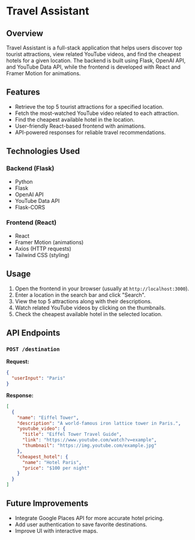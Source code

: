 # Travel Assistant

## Overview

Travel Assistant is a full-stack application that helps users discover top tourist attractions, view related YouTube videos, and find the cheapest hotels for a given location. The backend is built using Flask, OpenAI API, and YouTube Data API, while the frontend is developed with React and Framer Motion for animations.

## Features

- Retrieve the top 5 tourist attractions for a specified location.
- Fetch the most-watched YouTube video related to each attraction.
- Find the cheapest available hotel in the location.
- User-friendly React-based frontend with animations.
- API-powered responses for reliable travel recommendations.

## Technologies Used

### Backend (Flask)

- Python
- Flask
- OpenAI API
- YouTube Data API
- Flask-CORS

### Frontend (React)

- React
- Framer Motion (animations)
- Axios (HTTP requests)
- Tailwind CSS (styling)

## Usage

1. Open the frontend in your browser (usually at `http://localhost:3000`).
2. Enter a location in the search bar and click "Search".
3. View the top 5 attractions along with their descriptions.
4. Watch related YouTube videos by clicking on the thumbnails.
5. Check the cheapest available hotel in the selected location.

## API Endpoints

### `POST /destination`

**Request:**

```json
{
  "userInput": "Paris"
}
```

**Response:**

```json
[
  {
    "name": "Eiffel Tower",
    "description": "A world-famous iron lattice tower in Paris.",
    "youtube_video": {
      "title": "Eiffel Tower Travel Guide",
      "link": "https://www.youtube.com/watch?v=example",
      "thumbnail": "https://img.youtube.com/example.jpg"
    },
    "cheapest_hotel": {
      "name": "Hotel Paris",
      "price": "$100 per night"
    }
  }
]
```

## Future Improvements

- Integrate Google Places API for more accurate hotel pricing.
- Add user authentication to save favorite destinations.
- Improve UI with interactive maps.
